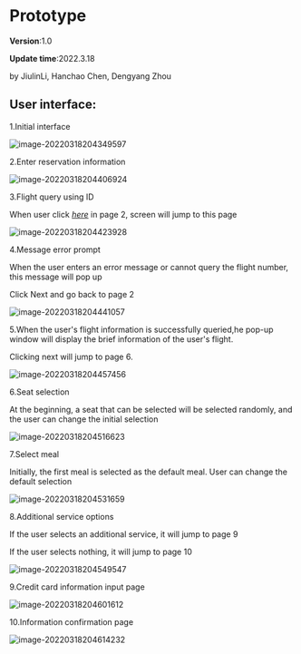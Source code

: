 # Prototype 

**Version**:1.0

**Update time**:2022.3.18

by JiulinLi, Hanchao Chen, Dengyang Zhou

## User interface:

1.Initial interface

![image-20220318204349597](C:\Users\lily\AppData\Roaming\Typora\typora-user-images\image-20220318204349597.png)

2.Enter reservation information

![image-20220318204406924](C:\Users\lily\AppData\Roaming\Typora\typora-user-images\image-20220318204406924.png)

3.Flight query using ID

When user click <u>*here*</u> in page 2, screen will jump to this page

![image-20220318204423928](C:\Users\lily\AppData\Roaming\Typora\typora-user-images\image-20220318204423928.png)

4.Message error prompt 

When the user enters an error message or cannot query the flight number, this message will pop up

Click Next and go back to page 2

![image-20220318204441057](C:\Users\lily\AppData\Roaming\Typora\typora-user-images\image-20220318204441057.png)

5.When the user's flight information is successfully queried,he pop-up window will display the brief information of the user's flight. 

Clicking next will jump to page 6.

![image-20220318204457456](C:\Users\lily\AppData\Roaming\Typora\typora-user-images\image-20220318204457456.png)

6.Seat selection

At the beginning, a seat that can be selected will be selected randomly, and the user can change the initial selection

![image-20220318204516623](C:\Users\lily\AppData\Roaming\Typora\typora-user-images\image-20220318204516623.png)

7.Select meal

Initially, the first meal is selected as the default meal. User can change the default selection

![image-20220318204531659](C:\Users\lily\AppData\Roaming\Typora\typora-user-images\image-20220318204531659.png)

8.Additional service options

If the user selects an additional service, it will jump to page 9

If the user selects nothing, it will jump to page 10

![image-20220318204549547](C:\Users\lily\AppData\Roaming\Typora\typora-user-images\image-20220318204549547.png)

9.Credit card information input page

![image-20220318204601612](C:\Users\lily\AppData\Roaming\Typora\typora-user-images\image-20220318204601612.png)

10.Information confirmation page

![image-20220318204614232](C:\Users\lily\AppData\Roaming\Typora\typora-user-images\image-20220318204614232.png)

